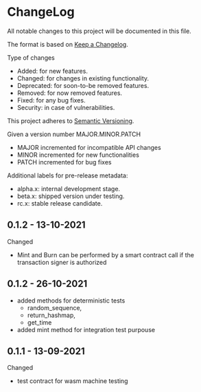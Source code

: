ChangeLog
=========

All notable changes to this project will be documented in this file.

The format is based on [Keep a Changelog](http://keepachangelog.com).

Type of changes

* Added: for new features.
* Changed: for changes in existing functionality.
* Deprecated: for soon-to-be removed features.
* Removed: for now removed features.
* Fixed: for any bug fixes.
* Security: in case of vulnerabilities.

This project adheres to [Semantic Versioning](http://semver.org).

Given a version number MAJOR.MINOR.PATCH
* MAJOR incremented for incompatible API changes
* MINOR incremented for new functionalities
* PATCH incremented for bug fixes

Additional labels for pre-release metadata:
* alpha.x: internal development stage.
* beta.x: shipped version under testing.
* rc.x: stable release candidate.

0.1.2 - 13-10-2021
------------------

Changed
* Mint and Burn can be performed by a smart contract call 
  if the transaction signer is authorized


0.1.2 - 26-10-2021
------------------
* added methods for deterministic tests
  * random_sequence,
  * return_hashmap,
  * get_time
* added mint method for integration test purpouse


0.1.1 - 13-09-2021
------------------

Changed
* test contract for wasm machine testing